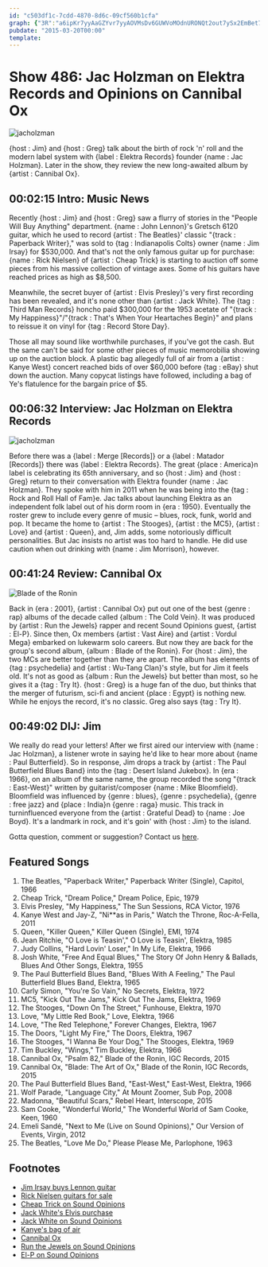 ```yaml
---
id: "c503df1c-7cdd-4870-8d6c-09cf560b1cfa"
graph: {"3R":"a6ipKr7yyAaGZYvr7yyAOVMsDv6GUWVoMOdnURONQt2out7ySx2EmBet7ySxYCLBsjxigGChR9SQt2ou2EmBeChR9SBAy8Pynf3i","AW":"WK8ogdafO8DH8JtWK8ogEw1YJWK8ogO8hn8WK8ogWK8ogkutvzWK8ogjqD4M","1X0":"IysyAbFURzOVX9bbFURzBHvXPbFURzBI5zjbFURzCiKC1bFURzBMefybFURzOVX9bdhnxeBC2K1OVX9bX6cfddhnxeBHm1Gdhnxe","29Q":"aagzvochrXaagzvmjEiBLijIDaagzvQeZGHaagzvaagzveRBqrBoMYwaagzvaagzvzJ3aGLijIDqYVo9LijIDX6cfdLijIDmjEiBeRBqrmjEiBBoMYwmjEiBmjEiBzJ3aGQeZGHmjEiBQeZGHhgmDE"}
pubdate: "2015-03-20T00:00"
template: 
---
```






# Show 486: Jac Holzman on Elektra Records and Opinions on Cannibal Ox

![jacholzman](https://static.soundopinions.org/images/2015/jacholzman_web.jpg)

{host : Jim} and {host : Greg} talk about the birth of rock 'n' roll and the modern label system with {label : Elektra Records} founder {name : Jac Holzman}. Later in the show, they review the new long-awaited album by {artist : Cannibal Ox}.



## 00:02:15 Intro: Music News

Recently {host : Jim} and {host : Greg} saw a flurry of stories in the "People Will Buy Anything" department. {name : John Lennon}'s Gretsch 6120 guitar, which he used to record {artist : The Beatles}' classic "{track : Paperback Writer}," was sold to {tag : Indianapolis Colts} owner {name : Jim Irsay} for $530,000. And that's not the only famous guitar up for purchase: {name : Rick Nielsen} of {artist : Cheap Trick} is starting to auction off some pieces from his massive collection of vintage axes. Some of his guitars have reached prices as high as $8,500.

Meanwhile, the secret buyer of {artist : Elvis Presley}'s very first recording has been revealed, and it's none other than {artist : Jack White}. The {tag : Third Man Records} honcho paid $300,000 for the 1953 acetate of "{track : My Happiness}"/"{track : That's When Your Heartaches Begin}" and plans to reissue it on vinyl for {tag : Record Store Day}.

Those all may sound like worthwhile purchases, if you've got the cash. But the same can't be said for some other pieces of music memorobilia showing up on the auction block. A plastic bag allegedly full of air from a {artist : Kanye West} concert reached bids of over $60,000 before {tag : eBay} shut down the auction. Many copycat listings have followed, including a bag of Ye's flatulence for the bargain price of $5.



## 00:06:32 Interview: Jac Holzman on Elektra Records

![jacholzman](https://static.soundopinions.org/assets/486/AW0.jpg)

Before there was a {label : Merge [Records]} or a {label : Matador [Records]} there was {label : Elektra Records}. The great {place : America}n label is celebrating its 65th anniversary, and so {host : Jim} and {host : Greg} return to their conversation with Elektra founder {name : Jac Holzman}. They spoke with him in 2011 when he was being into the {tag : Rock and Roll Hall of Fam}e. Jac talks about launching Elektra as an independent folk label out of his dorm room in {era : 1950}. Eventually the roster grew to include every genre of music – blues, rock, funk, world and pop. It became the home to {artist : The Stooges}, {artist : the MC5}, {artist : Love} and {artist : Queen}, and, Jim adds, some notoriously difficult personalities. But Jac insists no artist was too hard to handle. He did use caution when out drinking with {name : Jim Morrison}, however.



## 00:41:24 Review: Cannibal Ox

![Blade of the Ronin](https://static.soundopinions.org/assets/486/1X00.jpg)

Back in {era : 2001}, {artist : Cannibal Ox} put out one of the best {genre : rap} albums of the decade called {album : The Cold Vein}. It was produced by {artist : Run the Jewels} rapper and recent Sound Opinions guest, {artist : El-P}. Since then, Ox members {artist : Vast Aire} and {artist : Vordul Mega} embarked on lukewarm solo careers. But now they are back for the group's second album, {album : Blade of the Ronin}. For {host : Jim}, the two MCs are better together than they are apart. The album has elements of {tag : psychedelia} and {artist : Wu-Tang Clan}'s style, but for Jim it feels old. It's not as good as {album : Run the Jewels} but better than most, so he gives it a {tag : Try It}. {host : Greg} is a huge fan of the duo, but thinks that the merger of futurism, sci-fi and ancient {place : Egypt} is nothing new. While he enjoys the record, it's no classic. Greg also says {tag : Try It}.



## 00:49:02 DIJ: Jim

We really do read your letters! After we first aired our interview with {name : Jac Holzman}, a listener wrote in saying he'd like to hear more about {name : Paul Butterfield}. So in response, Jim drops a track by {artist : The Paul Butterfield Blues Band} into the {tag : Desert Island Jukebox}. In {era : 1966}, on an album of the same name, the group recorded the song "{track : East-West}" written by guitarist/composer {name : Mike Bloomfield}. Bloomfield was influenced by {genre : blues}, {genre : psychedelia}, {genre : free jazz} and {place : India}n {genre : raga} music. This track in turninfluenced everyone from the {artist : Grateful Dead} to {name : Joe Boyd}. It's a landmark in rock, and it's goin' with {host : Jim} to the island.

Gotta question, comment or suggestion? Contact us [here](http://soundopinions.org/about).



## Featured Songs

1. The Beatles, "Paperback Writer," Paperback Writer (Single), Capitol, 1966
2. Cheap Trick, "Dream Police," Dream Police, Epic, 1979
3. Elvis Presley, "My Happiness," The Sun Sessions, RCA Victor, 1976
4. Kanye West and Jay-Z, "Ni**as in Paris," Watch the Throne, Roc-A-Fella, 2011
5. Queen, "Killer Queen," Killer Queen (Single), EMI, 1974
6. Jean Ritchie, "O Love is Teasin'," O Love is Teasin', Elektra, 1985
7. Judy Collins, "Hard Lovin' Loser," In My Life, Elektra, 1966
8. Josh White, "Free And Equal Blues," The Story Of John Henry & Ballads, Blues And Other Songs, Elektra, 1955
9. The Paul Butterfield Blues Band, "Blues With A Feeling," The Paul Butterfield Blues Band, Elektra, 1965
10. Carly Simon, "You're So Vain," No Secrets, Elektra, 1972
11. MC5, "Kick Out The Jams," Kick Out The Jams, Elektra, 1969
12. The Stooges, "Down On The Street," Funhouse, Elektra, 1970
13. Love, "My Little Red Book," Love, Elektra, 1966
14. Love, "The Red Telephone," Forever Changes, Elektra, 1967
15. The Doors, "Light My Fire," The Doors, Elektra, 1967
16. The Stooges,  "I Wanna Be Your Dog," The Stooges, Elektra, 1969
17. Tim Buckley, "Wings," Tim Buckley, Elektra, 1966
18. Cannibal Ox, "Psalm 82," Blade of the Ronin, IGC Records, 2015
19. Cannibal Ox, "Blade: The Art of Ox," Blade of the Ronin, IGC Records, 2015
20. The Paul Butterfield Blues Band, "East-West," East-West, Elektra, 1966
21. Wolf Parade, "Language City," At Mount Zoomer, Sub Pop, 2008
22. Madonna, "Beautiful Scars," Rebel Heart, Interscope, 2015
23. Sam Cooke, "Wonderful World," The Wonderful World of Sam Cooke, Keen, 1960
24. Emeli Sandé, "Next to Me (Live on Sound Opinions)," Our Version of Events, Virgin, 2012
25. The Beatles, "Love Me Do," Please Please Me, Parlophone, 1963



## Footnotes

- [Jim Irsay buys Lennon guitar](http://www.rollingstone.com/music/news/john-lennons-paperback-writer-guitar-sells-for-530k-to-colts-owner-20150309)
- [Rick Nielsen guitars for sale](http://www.rollingstone.com/music/news/cheap-tricks-rick-nielsen-auctioning-off-his-guitars-20150308)
- [Cheap Trick on Sound Opinions](/show/407)
- [Jack White's Elvis purchase](http://www.rollingstone.com/music/news/jack-white-secretly-bought-elvis-first-recording-plans-reissue-20150306)
- [Jack White on Sound Opinions](/show/349)
- [Kanye's bag of air](http://www.rollingstone.com/music/news/ebay-overrun-with-bagged-air-from-kanye-west-concerts-20150307)
- [Cannibal Ox](http://cannibalox.com/)
- [Run the Jewels on Sound Opinions](/show/481/#runthejewels)
- [El-P on Sound Opinions](http://www.soundopinions.org/show/356)